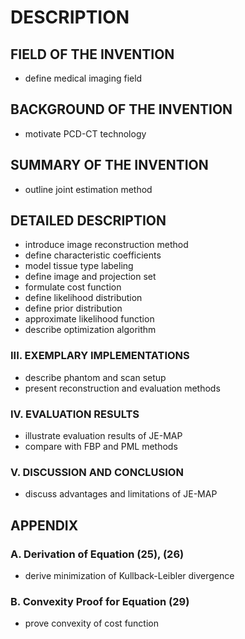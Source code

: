 # DESCRIPTION

## FIELD OF THE INVENTION

- define medical imaging field

## BACKGROUND OF THE INVENTION

- motivate PCD-CT technology

## SUMMARY OF THE INVENTION

- outline joint estimation method

## DETAILED DESCRIPTION

- introduce image reconstruction method
- define characteristic coefficients
- model tissue type labeling
- define image and projection set
- formulate cost function
- define likelihood distribution
- define prior distribution
- approximate likelihood function
- describe optimization algorithm

### III. EXEMPLARY IMPLEMENTATIONS

- describe phantom and scan setup
- present reconstruction and evaluation methods

### IV. EVALUATION RESULTS

- illustrate evaluation results of JE-MAP
- compare with FBP and PML methods

### V. DISCUSSION AND CONCLUSION

- discuss advantages and limitations of JE-MAP

## APPENDIX

### A. Derivation of Equation (25), (26)

- derive minimization of Kullback-Leibler divergence

### B. Convexity Proof for Equation (29)

- prove convexity of cost function

